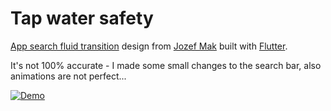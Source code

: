 # Tap water safety

[App search fluid transition](https://dribbble.com/shots/6303189-App-search-fluid-transition) 
design from [Jozef Mak](https://dribbble.com/Jozef-Mak) 
built with [Flutter](https://flutter.dev). 

It's not 100% accurate - I made some small changes to the search bar, 
also animations are not perfect...

[![Demo](http://img.youtube.com/vi/NLZ3bfzFuYM/0.jpg)](http://www.youtube.com/watch?v=NLZ3bfzFuYM "Demo")
